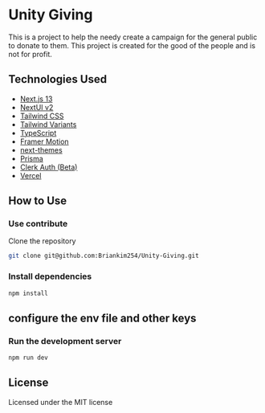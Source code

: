 # Unity Giving

This is a project to help the needy create a campaign for the general public to donate to them. This project is created for the good of the people and is not for profit.

## Technologies Used

- [Next.js 13](https://nextjs.org/docs/getting-started)
- [NextUI v2](https://nextui.org/)
- [Tailwind CSS](https://tailwindcss.com/)
- [Tailwind Variants](https://tailwind-variants.org)
- [TypeScript](https://www.typescriptlang.org/)
- [Framer Motion](https://www.framer.com/motion/)
- [next-themes](https://github.com/pacocoursey/next-themes)
- [Prisma](https://www.prisma.io/)
- [Clerk Auth (Beta)](https://clerk.com/)
- [Vercel](https://vercel.com/)

## How to Use

### Use contribute

Clone the repository


```bash
git clone git@github.com:Briankim254/Unity-Giving.git
```

### Install dependencies

```bash
npm install
```

## configure the env file and other keys

### Run the development server

```bash
npm run dev
```

## License

Licensed under the MIT license
